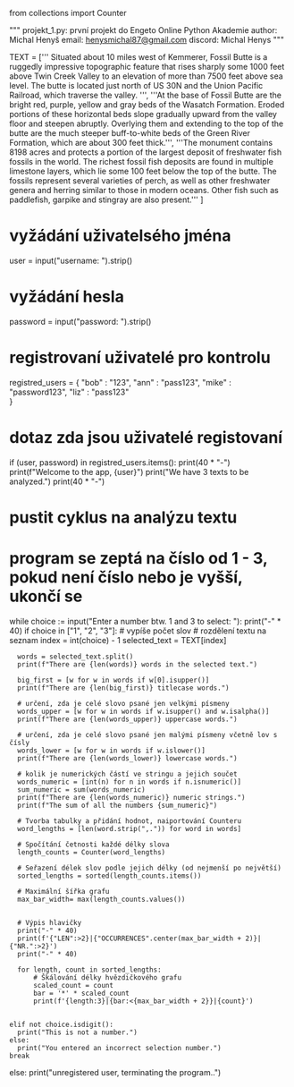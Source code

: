 from collections import Counter

"""
projekt_1.py: první projekt do Engeto Online Python Akademie
author: Michal Henyš
email: henysmichal87@gmail.com
discord: Michal Henys
"""

TEXT = ['''
Situated about 10 miles west of Kemmerer,
Fossil Butte is a ruggedly impressive
topographic feature that rises sharply
some 1000 feet above Twin Creek Valley
to an elevation of more than 7500 feet
above sea level. The butte is located just
north of US 30N and the Union Pacific Railroad,
which traverse the valley. ''',
'''At the base of Fossil Butte are the bright
red, purple, yellow and gray beds of the Wasatch
Formation. Eroded portions of these horizontal
beds slope gradually upward from the valley floor
and steepen abruptly. Overlying them and extending
to the top of the butte are the much steeper
buff-to-white beds of the Green River Formation,
which are about 300 feet thick.''',
'''The monument contains 8198 acres and protects
a portion of the largest deposit of freshwater fish
fossils in the world. The richest fossil fish deposits
are found in multiple limestone layers, which lie some
100 feet below the top of the butte. The fossils
represent several varieties of perch, as well as
other freshwater genera and herring similar to those
in modern oceans. Other fish such as paddlefish,
garpike and stingray are also present.'''
]

# vyžádání uživatelsého jména
user = input("username: ").strip()

# vyžádání hesla
password = input("password: ").strip()

# registrovaní uživatelé pro kontrolu
registred_users = {
  "bob" : "123",
  "ann" : "pass123",
  "mike" : "password123",
  "liz" : "pass123"  
}

# dotaz zda jsou uživatelé registovaní
if (user, password) in registred_users.items():
  print(40 * "-")
  print(f"Welcome to the app, {user}")
  print("We have 3 texts to be analyzed.")
  print(40 * "-")

  # pustit cyklus na analýzu textu
  # program se zeptá na číslo od 1 - 3, pokud není číslo nebo je vyšší, ukončí se
  while choice := input("Enter a number btw. 1 and 3 to select: "):
    print("-" * 40)
    if choice in ["1", "2", "3"]:
      # vypíše počet slov
      # rozdělení textu na seznam
      index = int(choice) - 1
      selected_text = TEXT[index]

      words = selected_text.split()    
      print(f"There are {len(words)} words in the selected text.")

      big_first = [w for w in words if w[0].isupper()]
      print(f"There are {len(big_first)} titlecase words.")

      # určení, zda je celé slovo psané jen velkými písmeny
      words_upper = [w for w in words if w.isupper() and w.isalpha()]
      print(f"There are {len(words_upper)} uppercase words.")

      # určení, zda je celé slovo psané jen malými písmeny včetně lov s čísly
      words_lower = [w for w in words if w.islower()]
      print(f"There are {len(words_lower)} lowercase words.")

      # kolik je numerických částí ve stringu a jejich součet
      words_numeric = [int(n) for n in words if n.isnumeric()]
      sum_numeric = sum(words_numeric)             
      print(f"There are {len(words_numeric)} numeric strings.")
      print(f"The sum of all the numbers {sum_numeric}")

      # Tvorba tabulky a přidání hodnot, naiportování Counteru
      word_lengths = [len(word.strip(",.")) for word in words]

      # Spočítání četnosti každé délky slova
      length_counts = Counter(word_lengths)

      # Seřazení délek slov podle jejich délky (od nejmenší po největší)
      sorted_lengths = sorted(length_counts.items())
      
      # Maximální šířka grafu
      max_bar_width= max(length_counts.values())
      

      # Výpis hlavičky
      print("-" * 40)
      print(f'{"LEN":>2}|{"OCCURRENCES".center(max_bar_width + 2)}|{"NR.":>2}')
      print("-" * 40)

      for length, count in sorted_lengths:
          # Škálování délky hvězdičkového grafu
          scaled_count = count
          bar = '*' * scaled_count
          print(f'{length:3}|{bar:<{max_bar_width + 2}}|{count}')


    elif not choice.isdigit():
      print("This is not a number.")
    else:
      print("You entered an incorrect selection number.")
    break

else:
  print("unregistered user, terminating the program..")